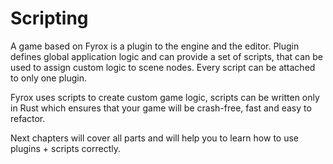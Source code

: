 # Scripting

A game based on Fyrox is a plugin to the engine and the editor. Plugin defines global application logic and can provide
a set of scripts, that can be used to assign custom logic to scene nodes. Every script can be attached to only one 
plugin.

Fyrox uses scripts to create custom game logic, scripts can be written only in Rust which ensures that your game will
be crash-free, fast and easy to refactor.

Next chapters will cover all parts and will help you to learn how to use plugins + scripts correctly.